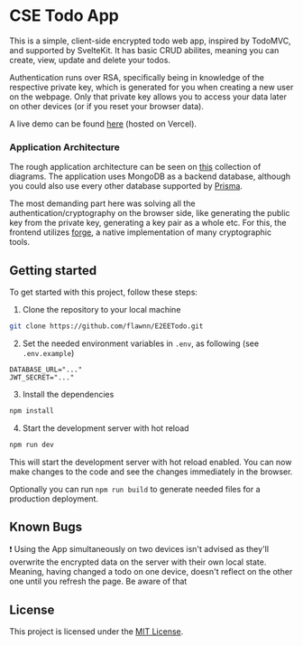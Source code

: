 # CSE Todo App

This is a simple, client-side encrypted todo web app, inspired by TodoMVC, and supported by SvelteKit.
It has basic CRUD abilites, meaning you can create, view, update and delete your todos.

Authentication runs over RSA, specifically being in knowledge of the respective private key, which is generated for you when creating a new user on the webpage. Only that private key allows you to access your data later on other devices (or if you reset your browser data).

A live demo can be found [here](https://cse-todo.vercel.app) (hosted on Vercel).

### Application Architecture

The rough application architecture can be seen on [this](https://drive.google.com/file/d/1PMfS435HpT5ICBRcgiRqN9r_kv8vFhAE/view?usp=sharing) collection of diagrams. The application uses MongoDB as a backend database, although you could also use every other database supported by [Prisma](https://www.prisma.io/docs/getting-started#prisma-with-different-tooling).

The most demanding part here was solving all the authentication/cryptography on the browser side, like generating the public key from the private key, generating a key pair as a whole etc.
For this, the frontend utilizes [forge](https://github.com/digitalbazaar/forge), a native implementation of many cryptographic tools.

## Getting started

To get started with this project, follow these steps:

1. Clone the repository to your local machine

```bash
git clone https://github.com/flawnn/E2EETodo.git
```

2. Set the needed environment variables in `.env`, as following (see `.env.example`)

```env
DATABASE_URL="..."
JWT_SECRET="..."
```

3. Install the dependencies

```bash
npm install
```

4. Start the development server with hot reload

```bash
npm run dev
```

This will start the development server with hot reload enabled. You can now make changes to the code and see the changes immediately in the browser.

Optionally you can run `npm run build` to generate needed files for a production deployment.

## Known Bugs

❗ Using the App simultaneously on two devices isn't advised as they'll overwrite the encrypted data on the server with their own local state. Meaning, having changed a todo on one device, doesn't reflect on the other one until you refresh the page. Be aware of that

## License

This project is licensed under the [MIT License](https://github.com/flawnn/E2EETodo/blob/master/LICENSE.txt).
